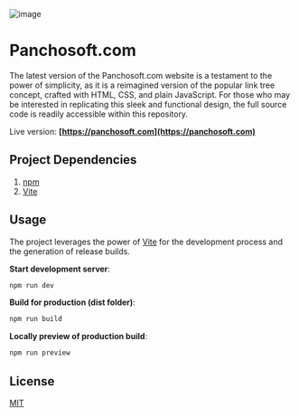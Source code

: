 ![image](https://github.com/panchosoft/panchosoft.com/assets/415730/f8b2e91c-98a0-4e68-9ac4-57140b5a19d6)

# Panchosoft.com

The latest version of the Panchosoft.com website is a testament to the power of simplicity, as it is a reimagined version of the popular link tree concept, crafted with HTML, CSS, and plain JavaScript. For those who may be interested in replicating this sleek and functional design, the full source code is readily accessible within this repository.

Live version: **[https://panchosoft.com](https://panchosoft.com)**

## Project Dependencies

1) [npm](https://www.npmjs.com/)
2) [Vite](https://vitejs.dev/)


## Usage
The project leverages the power of [Vite](https://vitejs.dev/) for the development process and the generation of release builds.

**Start development server**:

```bash
npm run dev
```

**Build for production (dist folder)**:

```bash
npm run build
```

**Locally preview of production build**:

```bash
npm run preview
```

## License

[MIT](https://choosealicense.com/licenses/mit/)
